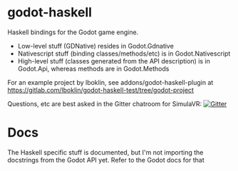 # godot-haskell
Haskell bindings for the Godot game engine.
* Low-level stuff (GDNative) resides in Godot.Gdnative
* Nativescript stuff (binding classes/methods/etc) is in Godot.Nativescript
* High-level stuff (classes generated from the API description) is in Godot.Api, whereas methods are in Godot.Methods

For an example project by lboklin, see addons/godot-haskell-plugin at https://gitlab.com/lboklin/godot-haskell-test/tree/godot-project

Questions, etc are best asked in the Gitter chatroom for SimulaVR: [![Gitter](https://badges.gitter.im/SimulaVR/Simula.svg)](https://gitter.im/SimulaVR/Simula?utm_source=badge&utm_medium=badge&utm_campaign=pr-badge)

# Docs
The Haskell specific stuff is documented, but I'm not importing the docstrings from the Godot API yet. Refer to the Godot docs for that
